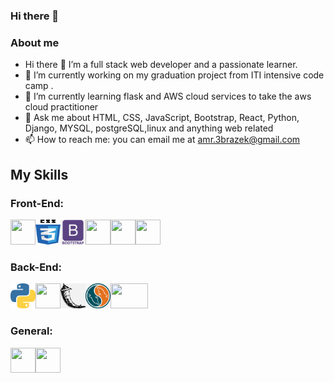 ### Hi there 👋

### About me

- Hi there 👋 I’m a full stack web developer and a passionate learner.
- 🔭 I’m currently working on my graduation project from ITI intensive code camp . 
- 🌱 I’m currently learning flask and AWS cloud services to take the aws cloud practitioner
- 💬 Ask me about HTML, CSS, JavaScript, Bootstrap, React, Python, Django, MYSQL, postgreSQL,linux and anything web related
- 📫 How to reach me: you can email me at amr.3brazek@gmail.com

## My Skills

### Front-End:

<img src="./Icons/HTML5.jpeg" width="40" height="40"><img src="./Icons/CSS3.png" width="40" height="40"><img src="./Icons/bootstrap.png" width="40" height="40"><img src="./Icons/JS.jpeg" width="40" height="40"><img src="./Icons/jquery.gif" width="40" height="40"><img src="./Icons/webpack.png" width="40" height="40">

### Back-End:

<img src="./Icons/python.png" width="40" height="40"><img src="./Icons/django.jpeg" width="40" height="40"><img src="./Icons/flask.png" width="40" height="40"><img src="./Icons/mysql.png" width="40" height="40"><img src="./Icons/postgresql.jpg" width="60" height="40">

### General:

<img src="./Icons/linux.jpeg" width="40" height="40"><img src="./Icons/bash.jpeg" width="40" height="40">

<!--
**Amrabrazek/Amrabrazek** is a ✨ _special_ ✨ repository because its `README.md` (this file) appears on your GitHub profile.

Here are some ideas to get you started:

- 🔭 I’m currently working on ...
- 🌱 I’m currently learning ...
- 👯 I’m looking to collaborate on ...
- 🤔 I’m looking for help with ...
- 💬 Ask me about ...
- 📫 How to reach me: ...
- 😄 Pronouns: ...
- ⚡ Fun fact: ...
-->

